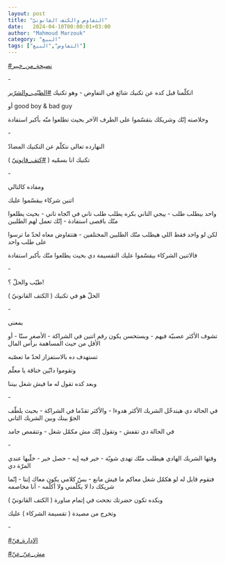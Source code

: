 ```yaml
---
layout: post
title: "التفاوض والكتف القانونيّ"
date:   2024-04-10T00:00:01+03:00
author: "Mahmoud Marzouk"
category: "البيع"
tags: ["التفاوض","البيع"]
---
```



[<u>\#نصيحة\_من\_خبير</u>](https://www.facebook.com/hashtag/%D9%86%D8%B5%D9%8A%D8%AD%D8%A9_%D9%85%D9%86_%D8%AE%D8%A8%D9%8A%D8%B1?__eep__=6&__cft__%5b0%5d=AZXEh-jiwFc5CszWoAOlTPXbNNKxPjIuUUgnh28qOcJ8fzJKfGj3QRln9F6nGDewoXENFE0Hkt_l51IXHgj3oInjJyFgws8bx_1xCeVRZqKPm_YJ0CdztgRP7nZZkbnxhUezMBeRzwuNPnP-NVD2z1GS8p146Ewt5PCvpGWFVXspDHXSEe3zIiPOElUL0QATDdQ&__tn__=*NK-R)

\-

اتكلّمنا قبل كده عن تكنيك شائع في التفاوض - وهو
تكنيك
[<u>\#الطيّب\_والشرّير</u>](https://www.facebook.com/hashtag/%D8%A7%D9%84%D8%B7%D9%8A%D9%91%D8%A8_%D9%88%D8%A7%D9%84%D8%B4%D8%B1%D9%91%D9%8A%D8%B1?__eep__=6&__cft__%5b0%5d=AZXEh-jiwFc5CszWoAOlTPXbNNKxPjIuUUgnh28qOcJ8fzJKfGj3QRln9F6nGDewoXENFE0Hkt_l51IXHgj3oInjJyFgws8bx_1xCeVRZqKPm_YJ0CdztgRP7nZZkbnxhUezMBeRzwuNPnP-NVD2z1GS8p146Ewt5PCvpGWFVXspDHXSEe3zIiPOElUL0QATDdQ&__tn__=*NK-R)

أو good boy & bad guy

وخلاصته إنّك وشريكك بتقسّموا على الطرف الآخر بحيث تطلعوا
منّه بأكبر استفادة

\-

النهارده تعالى نتكلّم عن التكنيك المضادّ

تكنيك انا بسمّيه (
[<u>\#كتف\_قانونيّ</u>](https://www.facebook.com/hashtag/%D9%83%D8%AA%D9%81_%D9%82%D8%A7%D9%86%D9%88%D9%86%D9%8A%D9%91?__eep__=6&__cft__%5b0%5d=AZXEh-jiwFc5CszWoAOlTPXbNNKxPjIuUUgnh28qOcJ8fzJKfGj3QRln9F6nGDewoXENFE0Hkt_l51IXHgj3oInjJyFgws8bx_1xCeVRZqKPm_YJ0CdztgRP7nZZkbnxhUezMBeRzwuNPnP-NVD2z1GS8p146Ewt5PCvpGWFVXspDHXSEe3zIiPOElUL0QATDdQ&__tn__=*NK-R)
)

\-

ومفاده كالتالي

اتنين شركاء بيقسّموا عليك

واحد بيطلب طلب - ييجي التاني بكره يطلب طلب تاني في اتّجاه
تاني - بحيث يطلعوا منّك باقصى استفادة - إنّك تعمل لهم الطلبين

لكن لو واحد فقط اللي هيطلب منّك الطلبين المختلفين -
هتتفاوض معاه لحدّ ما ترسوا على طلب واحد

فالاتنين الشركاء بيقسّموا عليك التقسيمة دي بحيث يطلعوا
منّك بأكبر استفادة

\-

طيّب والحلّ ؟!

الحلّ هو في تكنيك ( الكتف القانونيّ )

\-

بمعنى

تشوف الأكثر عصبيّة فيهم - ويستحسن يكون رقم اتنين في
الشراكة - الأصغر سنّا - أو الأقل من حيث المساهمة برأس المال

تستهدف ده بالاستفزاز لحدّ ما تعصّبه

وتقوموا دابّين خناقة يا معلّم

وبعد كده تقول له ما فيش شغل بيننا

\-

في الحالة دي هيتدخّل الشريك الأكثر هدوءا - والأكثر تقدّما
في الشراكة - بحيث يلطّف الجوّ بينك وبين الشريك التاني

في الحالة دي تقفش - وتقول إنّك مش مكمّل شغل - وتتقمص
جامد

\-

وقتها الشريك الهادي هيطلب منّك تهدى شويّة -
خير فيه إيه - حصل خير - خلّيها عندي المرّة دي

فتقوم قايل له لو هكمّل شغل معاكم ما فيش مانع - بسّ كلامي
يكون معاك إنتا - إنّما شريكك دا لا يكلّمني ولا أكلّمه - أنا مخاصمه

وبكده تكون حضرتك نجحت في إتمام مناورة ( الكتف
القانونيّ )

وتخرج من مصيدة ( تقسيمة الشركاء ) عليك

\-

[<u>\#الإدارة\_فنّ</u>](https://www.facebook.com/hashtag/%D8%A7%D9%84%D8%A5%D8%AF%D8%A7%D8%B1%D8%A9_%D9%81%D9%86%D9%91?__eep__=6&__cft__%5b0%5d=AZXEh-jiwFc5CszWoAOlTPXbNNKxPjIuUUgnh28qOcJ8fzJKfGj3QRln9F6nGDewoXENFE0Hkt_l51IXHgj3oInjJyFgws8bx_1xCeVRZqKPm_YJ0CdztgRP7nZZkbnxhUezMBeRzwuNPnP-NVD2z1GS8p146Ewt5PCvpGWFVXspDHXSEe3zIiPOElUL0QATDdQ&__tn__=*NK-R)

[<u>\#مش\_عنّ\_عنّ</u>](https://www.facebook.com/hashtag/%D9%85%D8%B4_%D8%B9%D9%86%D9%91_%D8%B9%D9%86%D9%91?__eep__=6&__cft__%5b0%5d=AZXEh-jiwFc5CszWoAOlTPXbNNKxPjIuUUgnh28qOcJ8fzJKfGj3QRln9F6nGDewoXENFE0Hkt_l51IXHgj3oInjJyFgws8bx_1xCeVRZqKPm_YJ0CdztgRP7nZZkbnxhUezMBeRzwuNPnP-NVD2z1GS8p146Ewt5PCvpGWFVXspDHXSEe3zIiPOElUL0QATDdQ&__tn__=*NK-R)
